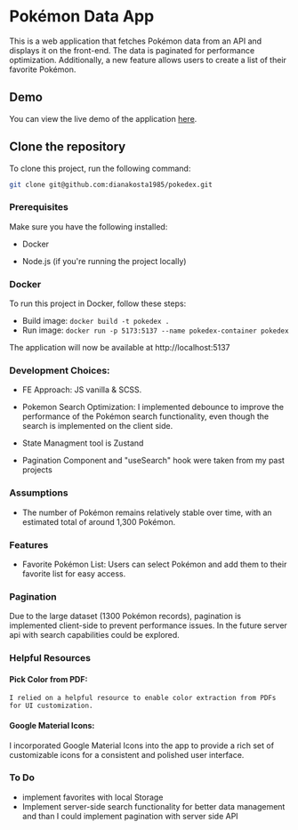 # Pokémon Data App

This is a web application that fetches Pokémon data from an API and displays it on the front-end. The data is paginated for performance optimization. Additionally, a new feature allows users to create a list of their favorite Pokémon.

## Demo

You can view the live demo of the application [here](https://pokedex-gamma-orpin-80.vercel.app/).

## Clone the repository

To clone this project, run the following command:

```bash
git clone git@github.com:dianakosta1985/pokedex.git
```

### Prerequisites

Make sure you have the following installed:

- Docker

- Node.js (if you're running the project locally)

### Docker

To run this project in Docker, follow these steps:

- Build image: `docker build -t pokedex .`
- Run image: `docker run -p 5173:5137 --name pokedex-container pokedex`

The application will now be available at http://localhost:5137

### Development Choices:

- FE Approach: JS vanilla & SCSS.

- Pokemon Search Optimization: I implemented debounce to improve the performance of the Pokémon search functionality, even though the search is implemented on the client side.
- State Managment tool is Zustand
- Pagination Component and "useSearch" hook were taken from my past projects

### Assumptions

- The number of Pokémon remains relatively stable over time, with an estimated total of around 1,300 Pokémon.

### Features

- Favorite Pokémon List: Users can select Pokémon and add them to their favorite list for easy access.

### Pagination

Due to the large dataset (1300 Pokémon records), pagination is implemented client-side to prevent performance issues. In the future server api with search capabilities could be explored.

### Helpful Resources

#### Pick Color from PDF:

    I relied on a helpful resource to enable color extraction from PDFs for UI customization.

#### Google Material Icons:

I incorporated Google Material Icons into the app to provide a rich set of customizable icons for a consistent and polished user interface.

### To Do

- implement favorites with local Storage
- Implement server-side search functionality for better data management and than I could implement pagination with server side API
